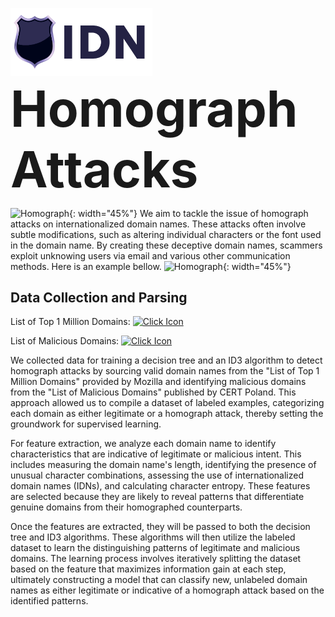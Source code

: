 <p>
  <img src="static/logo.png" alt="logo" style="width: 45%; display: inline;">
  <span style="font-size: 80px; font-weight: bold; vertical-align: top;"> Homograph Attacks</span>
</p>

![Homograph](https://drive.google.com/uc?export=view&id=1_-yHBRthFnKFq8l_MFRfYM-6oWvKNbco){: width="45%"}
We aim to tackle the issue of homograph attacks on internationalized domain names. These attacks often involve subtle modifications, such as altering individual characters or the font used in the domain name. By creating these deceptive domain names, scammers exploit unknowing users via email and various other communication methods. Here is an example bellow.
![Homograph](https://drive.google.com/uc?export=view&id=1YQ1FDz7DeF5LCPIXZTO4siiOBsuEDvkG){: width="45%"}

## Data Collection and Parsing 
List of Top 1 Million Domains: <a href="https://github.com/mozilla/cipherscan/tree/master/top1m">
    <img src="https://icones.pro/wp-content/uploads/2021/06/cliquez-sur-l-icone-violet.png" alt="Click Icon" style="width: 7%;">
</a>




List of Malicious Domains: <a href="https://cert.pl/en/posts/2020/03/malicious_domains/">
    <img src="https://icones.pro/wp-content/uploads/2021/06/cliquez-sur-l-icone-violet.png" alt="Click Icon" style="width: 7%;">
</a>


We collected data for training a decision tree and an ID3 algorithm to detect homograph attacks by sourcing valid domain names from the "List of Top 1 Million Domains" provided by Mozilla and identifying malicious domains from the "List of Malicious Domains" published by CERT Poland. This approach allowed us to compile a dataset of labeled examples, categorizing each domain as either legitimate or a homograph attack, thereby setting the groundwork for supervised learning.

For feature extraction, we analyze each domain name to identify characteristics that are indicative of legitimate or malicious intent. This includes measuring the domain name's length, identifying the presence of unusual character combinations, assessing the use of internationalized domain names (IDNs), and calculating character entropy. These features are selected because they are likely to reveal patterns that differentiate genuine domains from their homographed counterparts.

Once the features are extracted, they will be passed to both the decision tree and ID3 algorithms. These algorithms will then utilize the labeled dataset to learn the distinguishing patterns of legitimate and malicious domains. The learning process involves iteratively splitting the dataset based on the feature that maximizes information gain at each step, ultimately constructing a model that can classify new, unlabeled domain names as either legitimate or indicative of a homograph attack based on the identified patterns.
